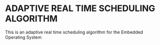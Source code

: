 # ADAPTIVE REAL TIME SCHEDULING ALGORITHM
 This is an adaptive real time scheduling algorithm for the Embedded Operating System 
